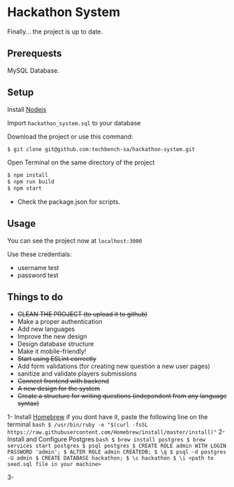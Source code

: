 # Hackathon System

Finally... the project is up to date.

## Prerequests

MySQL Database.

## Setup

Install [Nodejs](http://nodejs.org)

Import `hackathon_system.sql` to your database

Download the project or use this command:

```bash
$ git clone git@github.com:techbench-sa/hackathon-system.git
```

Open Terminal on the same directory of the project

```bash
$ npm install
$ npm run build
$ npm start
```

- Check the package.json for scripts.

## Usage

You can see the project now at `localhost:3000`

Use these credentials:

- username test
- password test

## Things to do

- ~~CLEAN THE PROJECT (to upload it to github)~~
- Make a proper authentication
- Add new languages
- Improve the new design
- Design database structure
- Make it mobile-friendly!
- ~~Start using ESLint correctly~~
- Add form validations (for creating new question a new user pages)
- sanitize and validate players submissions
- ~~Connect frontend with backend~~
- ~~A new design for the system~~
- ~~Create a structure for writing questions (independent from any language syntax)~~

1- Install [Homebrew](https://brew.sh/)
if you dont have it, paste the following line on the terminal
`bash $ /usr/bin/ruby -e "$(curl -fsSL https://raw.githubusercontent.com/Homebrew/install/master/install)"`
2- Install and Configure Postgres
`bash $ brew install postgres $ brew services start postgres $ psql postgres $ CREATE ROLE admin WITH LOGIN PASSWORD 'admin'; $ ALTER ROLE admin CREATEDB; $ \q $ psql -d postgres -U admin $ CREATE DATABASE hackathon; $ \c hackathon $ \i <path to seed.sql file in your machine>`

3-
